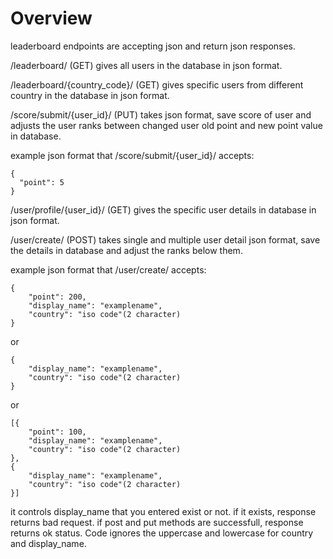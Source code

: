 # Overview

  leaderboard endpoints are accepting json and return json responses.
  
  /leaderboard/ (GET) gives all users in the database in json format.
  
  /leaderboard/{country_code}/ (GET) gives specific users from different country in the database in json format.
  
  /score/submit/{user_id}/ (PUT) takes json format, save score of user and adjusts the user ranks between changed user old point and new point value in database.
  
  example json format that /score/submit/{user_id}/ accepts:
  
    {
      "point": 5
    }
    
  /user/profile/{user_id}/ (GET) gives the specific user details in database in json format.
  
  /user/create/ (POST) takes single and multiple user detail json format, save the details in database and adjust the ranks below them.
  
  example json format that /user/create/ accepts:
  
    {
        "point": 200,
        "display_name": "examplename",
        "country": "iso code"(2 character)
    }
    
  or 
    
    {
        "display_name": "examplename",
        "country": "iso code"(2 character)
    }
    
    
  or
    
    
    [{
        "point": 100,
        "display_name": "examplename",
        "country": "iso code"(2 character)
    },
    {
        "display_name": "examplename",
        "country": "iso code"(2 character)
    }]
    
    
  it controls display_name that you entered exist or not. if it exists, response returns bad request. if post and put methods are successfull, response returns ok status. Code ignores the uppercase and lowercase for country and display_name.
